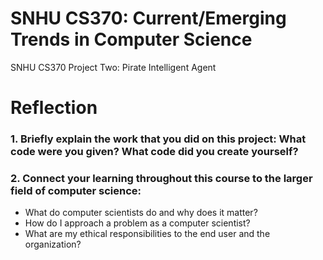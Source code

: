 # SNHU CS370: Current/Emerging Trends in Computer Science
SNHU CS370 Project Two: Pirate Intelligent Agent

# Reflection


### 1. Briefly explain the work that you did on this project: What code were you given? What code did you create yourself?

### 2. Connect your learning throughout this course to the larger field of computer science:
* What do computer scientists do and why does it matter?
* How do I approach a problem as a computer scientist?
* What are my ethical responsibilities to the end user and the organization?

